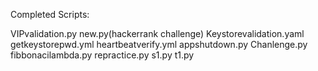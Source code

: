 Completed Scripts:

VIPvalidation.py
new.py(hackerrank challenge)
Keystorevalidation.yaml
getkeystorepwd.yml
heartbeatverify.yml
appshutdown.py
Chanlenge.py
fibbonacilambda.py
repractice.py
s1.py
t1.py


